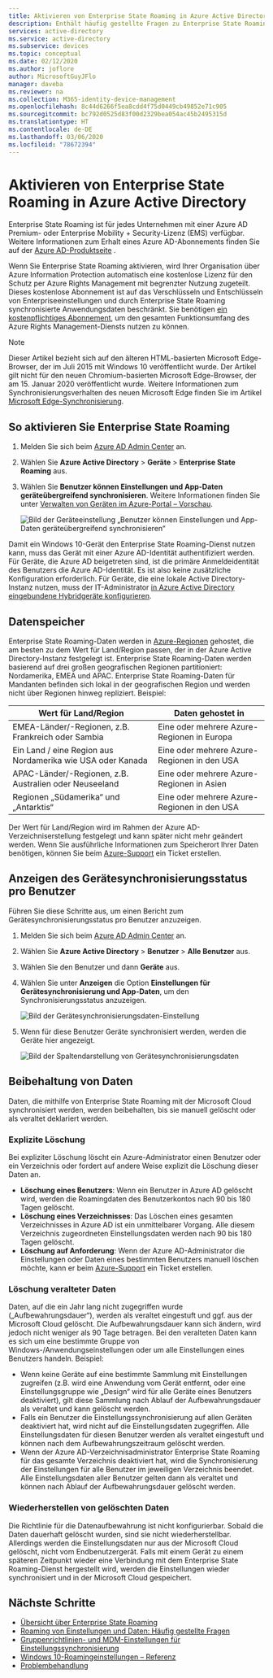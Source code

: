 ```yaml
---
title: Aktivieren von Enterprise State Roaming in Azure Active Directory
description: Enthält häufig gestellte Fragen zu Enterprise State Roaming-Einstellungen auf Windows-Geräten.
services: active-directory
ms.service: active-directory
ms.subservice: devices
ms.topic: conceptual
ms.date: 02/12/2020
ms.author: joflore
author: MicrosoftGuyJFlo
manager: daveba
ms.reviewer: na
ms.collection: M365-identity-device-management
ms.openlocfilehash: 8c44d6266f5ea8cdd4f75d0449cb49852e71c905
ms.sourcegitcommit: bc792d0525d83f00d2329bea054ac45b2495315d
ms.translationtype: HT
ms.contentlocale: de-DE
ms.lasthandoff: 03/06/2020
ms.locfileid: "78672394"
---
```

# <a name="enable-enterprise-state-roaming-in-azure-active-directory"></a>Aktivieren von Enterprise State Roaming in Azure Active Directory

Enterprise State Roaming ist für jedes Unternehmen mit einer Azure AD Premium- oder Enterprise Mobility + Security-Lizenz (EMS) verfügbar. Weitere Informationen zum Erhalt eines Azure AD-Abonnements finden Sie auf der [Azure AD-Produktseite](https://azure.microsoft.com/services/active-directory) .

Wenn Sie Enterprise State Roaming aktivieren, wird Ihrer Organisation über Azure Information Protection automatisch eine kostenlose Lizenz für den Schutz per Azure Rights Management mit begrenzter Nutzung zugeteilt. Dieses kostenlose Abonnement ist auf das Verschlüsseln und Entschlüsseln von Enterpriseeinstellungen und durch Enterprise State Roaming synchronisierte Anwendungsdaten beschränkt. Sie benötigen [ein kostenpflichtiges Abonnement](https://azure.microsoft.com/pricing/details/information-protection/), um den gesamten Funktionsumfang des Azure Rights Management-Diensts nutzen zu können.

> [!NOTE]
> Dieser Artikel bezieht sich auf den älteren HTML-basierten Microsoft Edge-Browser, der im Juli 2015 mit Windows 10 veröffentlicht wurde. Der Artikel gilt nicht für den neuen Chromium-basierten Microsoft Edge-Browser, der am 15. Januar 2020 veröffentlicht wurde. Weitere Informationen zum Synchronisierungsverhalten des neuen Microsoft Edge finden Sie im Artikel [Microsoft Edge-Synchronisierung](/deployedge/microsoft-edge-enterprise-sync).

## <a name="to-enable-enterprise-state-roaming"></a>So aktivieren Sie Enterprise State Roaming

1. Melden Sie sich beim [Azure AD Admin Center](https://aad.portal.azure.com/) an.
1. Wählen Sie **Azure Active Directory** &gt; **Geräte** &gt; **Enterprise State Roaming** aus.
1. Wählen Sie **Benutzer können Einstellungen und App-Daten geräteübergreifend synchronisieren**. Weitere Informationen finden Sie unter [Verwalten von Geräten im Azure-Portal – Vorschau](/azure/active-directory/device-management-azure-portal).
  
   ![Bild der Geräteeinstellung „Benutzer können Einstellungen und App-Daten geräteübergreifend synchronisieren“](./media/enterprise-state-roaming-enable/device-settings.png)
  
Damit ein Windows 10-Gerät den Enterprise State Roaming-Dienst nutzen kann, muss das Gerät mit einer Azure AD-Identität authentifiziert werden. Für Geräte, die Azure AD beigetreten sind, ist die primäre Anmeldeidentität des Benutzers die Azure AD-Identität. Es ist also keine zusätzliche Konfiguration erforderlich. Für Geräte, die eine lokale Active Directory-Instanz nutzen, muss der IT-Administrator [in Azure Active Directory eingebundene Hybridgeräte konfigurieren](hybrid-azuread-join-manual-steps.md). 

## <a name="data-storage"></a>Datenspeicher

Enterprise State Roaming-Daten werden in [Azure-Regionen](https://azure.microsoft.com/regions/) gehostet, die am besten zu dem Wert für Land/Region passen, der in der Azure Active Directory-Instanz festgelegt ist. Enterprise State Roaming-Daten werden basierend auf drei großen geografischen Regionen partitioniert: Nordamerika, EMEA und APAC. Enterprise State Roaming-Daten für Mandanten befinden sich lokal in der geografischen Region und werden nicht über Regionen hinweg repliziert.  Beispiel:

| Wert für Land/Region | Daten gehostet in |
| -------------------- | ------------------------ |
| EMEA-Länder/-Regionen, z.B. Frankreich oder Sambia | Eine oder mehrere Azure-Regionen in Europa |
| Ein Land / eine Region aus Nordamerika wie USA oder Kanada | Eine oder mehrere Azure-Regionen in den USA |
| APAC-Länder/-Regionen, z.B. Australien oder Neuseeland | Eine oder mehrere Azure-Regionen in Asien |
| Regionen „Südamerika“ und „Antarktis“ | Eine oder mehrere Azure-Regionen in den USA |

Der Wert für Land/Region wird im Rahmen der Azure AD-Verzeichniserstellung festgelegt und kann später nicht mehr geändert werden. Wenn Sie ausführliche Informationen zum Speicherort Ihrer Daten benötigen, können Sie beim [Azure-Support](https://azure.microsoft.com/support/options/) ein Ticket erstellen.

## <a name="view-per-user-device-sync-status"></a>Anzeigen des Gerätesynchronisierungsstatus pro Benutzer

Führen Sie diese Schritte aus, um einen Bericht zum Gerätesynchronisierungsstatus pro Benutzer anzuzeigen.

1. Melden Sie sich beim [Azure AD Admin Center](https://aad.portal.azure.com/) an.
1. Wählen Sie **Azure Active Directory** &gt; **Benutzer** &gt; **Alle Benutzer** aus.
1. Wählen Sie den Benutzer und dann **Geräte** aus.
1. Wählen Sie unter **Anzeigen** die Option **Einstellungen für Gerätesynchronisierung und App-Daten**, um den Synchronisierungsstatus anzuzeigen.
  
   ![Bild der Gerätesynchronisierungsdaten-Einstellung](./media/enterprise-state-roaming-enable/sync-status.png)
  
1. Wenn für diese Benutzer Geräte synchronisiert werden, werden die Geräte hier angezeigt.
  
   ![Bild der Spaltendarstellung von Gerätesynchronisierungsdaten](./media/enterprise-state-roaming-enable/device-status-row.png)

## <a name="data-retention"></a>Beibehaltung von Daten

Daten, die mithilfe von Enterprise State Roaming mit der Microsoft Cloud synchronisiert werden, werden beibehalten, bis sie manuell gelöscht oder als veraltet deklariert werden. 

### <a name="explicit-deletion"></a>Explizite Löschung

Bei expliziter Löschung löscht ein Azure-Administrator einen Benutzer oder ein Verzeichnis oder fordert auf andere Weise explizit die Löschung dieser Daten an.

* **Löschung eines Benutzers**: Wenn ein Benutzer in Azure AD gelöscht wird, werden die Roamingdaten des Benutzerkontos nach 90 bis 180 Tagen gelöscht. 
* **Löschung eines Verzeichnisses**: Das Löschen eines gesamten Verzeichnisses in Azure AD ist ein unmittelbarer Vorgang. Alle diesem Verzeichnis zugeordneten Einstellungsdaten werden nach 90 bis 180 Tagen gelöscht. 
* **Löschung auf Anforderung**: Wenn der Azure AD-Administrator die Einstellungen oder Daten eines bestimmten Benutzers manuell löschen möchte, kann er beim [Azure-Support](https://azure.microsoft.com/support/) ein Ticket erstellen. 

### <a name="stale-data-deletion"></a>Löschung veralteter Daten

Daten, auf die ein Jahr lang nicht zugegriffen wurde („Aufbewahrungsdauer“), werden als veraltet eingestuft und ggf. aus der Microsoft Cloud gelöscht. Die Aufbewahrungsdauer kann sich ändern, wird jedoch nicht weniger als 90 Tage betragen. Bei den veralteten Daten kann es sich um eine bestimmte Gruppe von Windows-/Anwendungseinstellungen oder um alle Einstellungen eines Benutzers handeln. Beispiel:

* Wenn keine Geräte auf eine bestimmte Sammlung mit Einstellungen zugreifen (z.B. wird eine Anwendung vom Gerät entfernt, oder eine Einstellungsgruppe wie „Design“ wird für alle Geräte eines Benutzers deaktiviert), gilt diese Sammlung nach Ablauf der Aufbewahrungsdauer als veraltet und kann gelöscht werden. 
* Falls ein Benutzer die Einstellungssynchronisierung auf allen Geräten deaktiviert hat, wird nicht auf die Einstellungsdaten zugegriffen. Alle Einstellungsdaten für diesen Benutzer werden als veraltet eingestuft und können nach dem Aufbewahrungszeitraum gelöscht werden. 
* Wenn der Azure AD-Verzeichnisadministrator Enterprise State Roaming für das gesamte Verzeichnis deaktiviert hat, wird die Synchronisierung der Einstellungen für alle Benutzer im jeweiligen Verzeichnis beendet. Alle Einstellungsdaten aller Benutzer gelten dann als veraltet und können nach Ablauf der Aufbewahrungsdauer gelöscht werden. 

### <a name="deleted-data-recovery"></a>Wiederherstellen von gelöschten Daten

Die Richtlinie für die Datenaufbewahrung ist nicht konfigurierbar. Sobald die Daten dauerhaft gelöscht wurden, sind sie nicht wiederherstellbar. Allerdings werden die Einstellungsdaten nur aus der Microsoft Cloud gelöscht, nicht vom Endbenutzergerät. Falls mit einem Gerät zu einem späteren Zeitpunkt wieder eine Verbindung mit dem Enterprise State Roaming-Dienst hergestellt wird, werden die Einstellungen wieder synchronisiert und in der Microsoft Cloud gespeichert.

## <a name="next-steps"></a>Nächste Schritte

* [Übersicht über Enterprise State Roaming](enterprise-state-roaming-overview.md)
* [Roaming von Einstellungen und Daten: Häufig gestellte Fragen](enterprise-state-roaming-faqs.md)
* [Gruppenrichtlinien- und MDM-Einstellungen für Einstellungssynchronisierung](enterprise-state-roaming-group-policy-settings.md)
* [Windows 10-Roamingeinstellungen – Referenz](enterprise-state-roaming-windows-settings-reference.md)
* [Problembehandlung](enterprise-state-roaming-troubleshooting.md)
